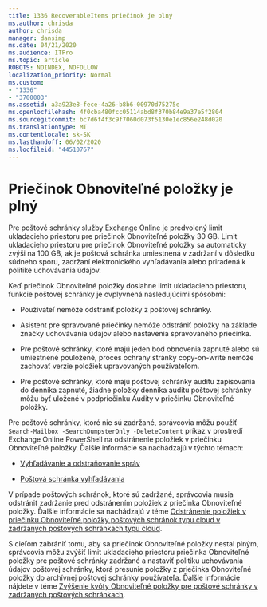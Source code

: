 ```yaml
---
title: 1336 RecoverableItems priečinok je plný
ms.author: chrisda
author: chrisda
manager: dansimp
ms.date: 04/21/2020
ms.audience: ITPro
ms.topic: article
ROBOTS: NOINDEX, NOFOLLOW
localization_priority: Normal
ms.custom:
- "1336"
- "3700003"
ms.assetid: a3a923e8-fece-4a26-b8b6-00970d75275e
ms.openlocfilehash: 4f0cba480fcc05114abd8f370b84e9a37e5f2804
ms.sourcegitcommit: bc7d6f4f3c9f7060d073f5130e1ec856e248d020
ms.translationtype: MT
ms.contentlocale: sk-SK
ms.lasthandoff: 06/02/2020
ms.locfileid: "44510767"
---
```

# <a name="the-recoverable-items-folder-is-full"></a>Priečinok Obnoviteľné položky je plný

Pre poštové schránky služby Exchange Online je predvolený limit ukladacieho priestoru pre priečinok Obnoviteľné položky 30 GB. Limit ukladacieho priestoru pre priečinok Obnoviteľné položky sa automaticky zvýši na 100 GB, ak je poštová schránka umiestnená v zadržaní v dôsledku súdneho sporu, zadržaní elektronického vyhľadávania alebo priradená k politike uchovávania údajov.

Keď priečinok Obnoviteľné položky dosiahne limit ukladacieho priestoru, funkcie poštovej schránky je ovplyvnená nasledujúcimi spôsobmi:

- Používateľ nemôže odstrániť položky z poštovej schránky.

- Asistent pre spravované priečinky nemôže odstrániť položky na základe značky uchovávania údajov alebo nastavenia spravovaného priečinka.

- Pre poštové schránky, ktoré majú jeden bod obnovenia zapnuté alebo sú umiestnené pouložené, proces ochrany stránky copy-on-write nemôže zachovať verzie položiek upravovaných používateľom.

- Pre poštové schránky, ktoré majú poštovej schránky auditu zapisovania do denníka zapnuté, žiadne položky denníka auditu poštovej schránky môžu byť uložené v podpriečinku Audity v priečinku Obnoviteľné položky.

Pre poštové schránky, ktoré nie sú zadržané, správcovia môžu použiť `Search-Mailbox -SearchDumpsterOnly -DeleteContent` príkaz v prostredí Exchange Online PowerShell na odstránenie položiek v priečinku Obnoviteľné položky. Ďalšie informácie sa nachádzajú v týchto témach:

- [Vyhľadávanie a odstraňovanie správ](https://docs.microsoft.com/microsoft-365/compliance/search-for-and-delete-messagesadmin-help)

- [Poštová schránka vyhľadávania](https://docs.microsoft.com/powershell/module/exchange/mailboxes/Search-Mailbox)

V prípade poštových schránok, ktoré sú zadržané, správcovia musia odstrániť zadržanie pred odstránením položiek z priečinka Obnoviteľné položky. Ďalšie informácie sa nachádzajú v téme [Odstránenie položiek v priečinku Obnoviteľné položky poštových schránok typu cloud v zadržaných poštových schránkach typu cloud](https://docs.microsoft.com/microsoft-365/compliance/delete-items-in-the-recoverable-items-folder-of-mailboxes-on-hold).

S cieľom zabrániť tomu, aby sa priečinok Obnoviteľné položky nestal plným, správcovia môžu zvýšiť limit ukladacieho priestoru priečinka Obnoviteľné položky pre poštové schránky zadržané a nastaviť politiku uchovávania údajov poštovej schránky, ktorá presunie položky z priečinka Obnoviteľné položky do archívnej poštovej schránky používateľa. Ďalšie informácie nájdete v téme [Zvýšenie kvóty Obnoviteľné položky pre poštové schránky v zadržaných poštových schránkach](https://docs.microsoft.com/microsoft-365/compliance/increase-the-recoverable-quota-for-mailboxes-on-hold).

